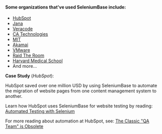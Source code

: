 #### Some organizations that've used SeleniumBase include:
* [HubSpot](http://www.hubspot.com/)
* [Jana](http://jana.com/)
* [Veracode](http://www.veracode.com/)
* [CA Technologies](https://www.ca.com/)
* [MIT](http://web.mit.edu/)
* [Akamai](https://www.akamai.com/)
* [VMware](http://www.vmware.com/)
* [Raid The Room](http://raidtheroom.com/)
* [Harvard Medical School](http://hms.harvard.edu/)
* And more...

**Case Study** (*HubSpot*):

HubSpot saved over one million USD by using SeleniumBase to automate the migration of website pages from one content management system to another.

Learn how HubSpot uses SeleniumBase for website testing by reading: [Automated Testing with Selenium](http://dev.hubspot.com/blog/bid/88880/Automated-Integration-Testing-with-Selenium-at-HubSpot#hs_cos_wrapper_name)

For more reading about automation at HubSpot, see: [The Classic "QA Team" is Obsolete](http://product.hubspot.com/blog/the-classic-qa-team-is-obsolete#hs_cos_wrapper_name)
